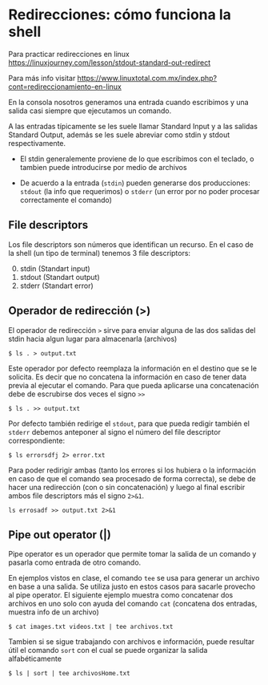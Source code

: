 # Redirecciones: cómo funciona la shell
Para practicar redirecciones en linux
https://linuxjourney.com/lesson/stdout-standard-out-redirect

Para más info visitar
https://www.linuxtotal.com.mx/index.php?cont=redireccionamiento-en-linux

En la consola nosotros generamos una entrada cuando escribimos y una salida casi siempre que ejecutamos un comando.

A las entradas típicamente se les suele llamar Standard Input y a las salidas Standard Output, además se les suele abreviar como stdin y stdout respectivamente.

- El stdin generalemente proviene de lo que escribimos con el teclado, o tambien puede introducirse por medio de archivos

- De acuerdo a la entrada (`stdin`) pueden generarse dos producciones: `stdout` (la info que requerimos) o `stderr` (un error por no poder procesar correctamente el comando)

## File descriptors
Los file descriptors son números que identifican un recurso. En el caso de la shell (un tipo de terminal) tenemos 3 file descriptors:

0. stdin (Standart input)
1. stdout (Standart output)
2. stderr (Standart error)

## Operador de redirección (>)
El operador de redirección `>` sirve para enviar alguna de las dos salidas del stdin hacia algun lugar para almacenarla (archivos)

```
$ ls . > output.txt
```

Este operador por defecto reemplaza la información en el destino que se le solicita. Es decir que no concatena la información en caso de tener data previa al ejecutar el comando. Para que pueda aplicarse una concatenación debe de escrubirse dos veces el signo `>>`

```
$ ls . >> output.txt
```
Por defecto también redirige el `stdout`, para que pueda redigir también el `stderr` debemos anteponer al signo el número del file descriptor correspondiente:
```
$ ls errorsdfj 2> error.txt
```

Para poder redirigir ambas (tanto los errores si los hubiera o la información en caso de que el comando sea procesado de forma correcta), se debe de hacer una redirección (con o sin concatenación) y luego al final escribir ambos file descriptors más el signo `2>&1`.
```
ls errosadf >> output.txt 2>&1
```

## Pipe out operator (|)
Pipe operator es un operador que permite tomar la salida de un comando y pasarla como entrada de otro comando.

En ejemplos vistos en clase, el comando `tee` se usa para generar un archivo en base a una salida. Se utiliza justo en estos casos para sacarle provecho al pipe operator. El siguiente ejemplo muestra como concatenar dos archivos en uno solo con ayuda del comando `cat` (concatena dos entradas, muestra info de un archivo)
```
$ cat images.txt videos.txt | tee archivos.txt
```
Tambien si se sigue trabajando con archivos e información, puede resultar útil el comando `sort` con el cual se puede organizar la salida alfabéticamente 
```
$ ls | sort | tee archivosHome.txt
```